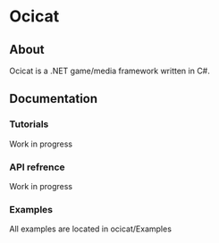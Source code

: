 # Ocicat
## About
Ocicat is a .NET game/media framework written in C#.

## Documentation
### Tutorials
Work in progress

### API refrence
Work in progress

### Examples
All examples are located in ocicat/Examples


